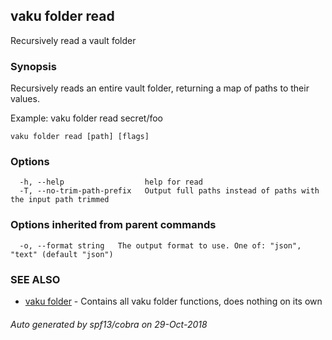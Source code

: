 ## vaku folder read

Recursively read a vault folder

### Synopsis

Recursively reads an entire vault folder, returning a map of paths to their values.

Example:
  vaku folder read secret/foo

```
vaku folder read [path] [flags]
```

### Options

```
  -h, --help                  help for read
  -T, --no-trim-path-prefix   Output full paths instead of paths with the input path trimmed
```

### Options inherited from parent commands

```
  -o, --format string   The output format to use. One of: "json", "text" (default "json")
```

### SEE ALSO

* [vaku folder](vaku_folder.md)	 - Contains all vaku folder functions, does nothing on its own

###### Auto generated by spf13/cobra on 29-Oct-2018
